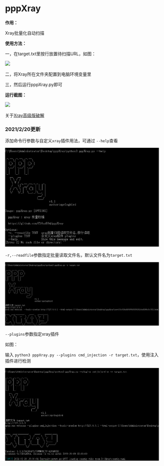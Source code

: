 # pppXray
**作用：**

Xray批量化自动扫描

**使用方法：**

一，在target.txt里按行放置待扫描URL，如图：

![](https://github.com/Cl0udG0d/pppXray/blob/main/images/screen2.png)

二，将Xray所在文件夹配置到电脑环境变量里

三，然后运行pppXray.py即可

**运行截图：**

![](https://github.com/Cl0udG0d/pppXray/blob/main/images/screen.png)

关于[Xray高级版破解](https://www.cnblogs.com/Cl0ud/p/13884206.html)



### 2021/2/20更新

添加命令行参数与自定义`xray`插件用法，可通过 `--help`查看

![](https://github.com/Cl0udG0d/pppXray/blob/main/images/screen3.png)

`-r,--readfile`参数指定批量读取文件名，默认文件名为`target.txt`

![](https://github.com/Cl0udG0d/pppXray/blob/main/images/screen4.png)

`--plugins`参数指定xray插件

如图：

输入 `python3 pppXray.py --plugins cmd_injection -r target.txt`，使用注入插件进行检测

![](https://github.com/Cl0udG0d/pppXray/blob/main/images/screen5.png)